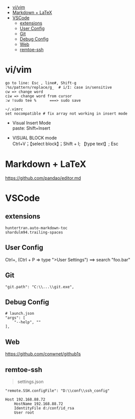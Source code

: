<!-- TOC -->

- [vi/vim](#vivim)
- [Markdown + LaTeX](#markdown--latex)
- [VSCode](#vscode)
    - [extensions](#extensions)
    - [User Config](#user-config)
    - [Git](#git)
    - [Debug Config](#debug-config)
    - [Web](#web)
    - [remtoe-ssh](#remtoe-ssh)

<!-- /TOC -->

# vi/vim

    go to line: Esc , line#, Shift-g
    :%s/pattern/replace/g_  # i/I: case in/sensitive    
    cw => change word
    ciw => change word from cursor
    :w !sudo tee %      ===> sudo save

    ~/.vimrc
    set nocompatible # fix array not working in insert mode

* Visual Insert Mode  
    paste: Shift+Insert
    
* VISUAL BLOCK mode  
    Ctrl+V；【select block】；Shift + I; 【type text】; Esc

# Markdown + LaTeX
https://github.com/pandao/editor.md

# VSCode
## extensions

    huntertran.auto-markdown-toc
    shardulm94.trailing-spaces

## User Config
Ctrl+, (Ctrl + P => type ">User Settings") ==> search "foo.bar"

## Git

    "git.path": "C:\\...\\git.exe",

## Debug Config

    # launch.json
    "args": [
        "--help", ""
    ],

## Web
https://github.com/conwnet/github1s

## remtoe-ssh
>settings.json

    "remote.SSH.configFile": "D:\\conf\\ssh_config"

    Host 192.168.88.72
        HostName 192.168.88.72
        IdentityFile d:/conf/id_rsa
        User root

